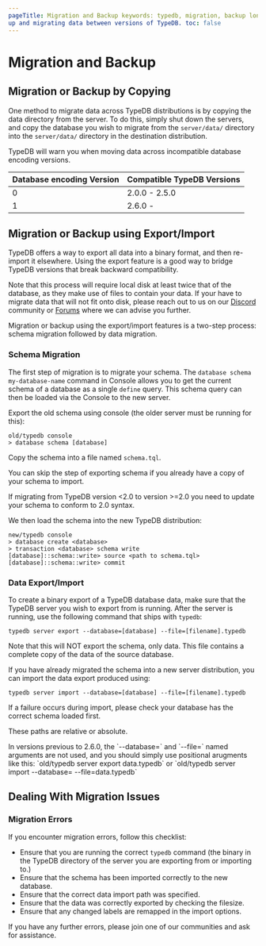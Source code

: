 ```yaml
---
pageTitle: Migration and Backup keywords: typedb, migration, backup longTailKeywords: typedb migration Summary: Backing
up and migrating data between versions of TypeDB. toc: false
---
```


# Migration and Backup

## Migration or Backup by Copying

One method to migrate data across TypeDB distributions is by copying the data directory from the server. To do this,
simply shut down the servers, and copy the database you wish to migrate from the `server/data/` directory into the
`server/data/` directory in the destination distribution.

TypeDB will warn you when moving data across incompatible database encoding versions.

| Database encoding Version  | Compatible TypeDB Versions |
| -------------------------- | -------------------------- |
| 0                          | 2.0.0 - 2.5.0              |
| 1                          | 2.6.0 -                    |

## Migration or Backup using Export/Import

TypeDB offers a way to export all data into a binary format, and then re-import it elsewhere. Using the export feature
is a good way to bridge TypeDB versions that break backward compatibility.

Note that this process will require local disk at least twice that of the database, as they make use of files to contain
your data. If your have to migrate data that will not fit onto disk, please reach out to us on
our [Discord](https://discord.com/invite/vaticle)
community or [Forums](https://discuss.vaticle.com) where we can advise you further.

Migration or backup using the export/import features is a two-step process: schema migration followed by data migration.

### Schema Migration

The first step of migration is to migrate your schema. The `database schema my-database-name` command in Console allows
you to get the current schema of a database as a single `define` query. This schema query can then be loaded via the
Console to the new server.

Export the old schema using console (the older server must be running for this):

```
old/typedb console
> database schema [database]
```

Copy the schema into a file named `schema.tql`.

You can skip the step of exporting schema if you already have a copy of your schema to import.

If migrating from TypeDB version <2.0 to version >=2.0 you need to update your schema to conform to 2.0 syntax.

We then load the schema into the new TypeDB distribution:

```
new/typedb console
> database create <database> 
> transaction <database> schema write
[database]::schema::write> source <path to schema.tql>
[database]::schema::write> commit
```

### Data Export/Import

To create a binary export of a TypeDB database data, make sure that the TypeDB server you wish to export from is
running. After the server is running, use the following command that ships with `typedb`:

```
typedb server export --database=[database] --file=[filename].typedb
```

Note that this will NOT export the schema, only data. This file contains a complete copy of the data of the source
database.

If you have already migrated the schema into a new server distribution, you can import the data export produced using:

```
typedb server import --database=[database] --file=[filename].typedb
```

If a failure occurs during import, please check your database has the correct schema loaded first.

These paths are relative or absolute.

<div class="note">
In versions previous to 2.6.0, the `--database=` and `--file=` named arguments are not used, and you should simply use positional arugments like this:
`old/typedb server export <database> data.typedb` or `old/typedb server import --database=<database> --file=data.typedb`
</div>

## Dealing With Migration Issues

### Migration Errors

If you encounter migration errors, follow this checklist:

* Ensure that you are running the correct `typedb` command (the binary in the TypeDB directory of the server you are
  exporting from or importing to.)
* Ensure that the schema has been imported correctly to the new database.
* Ensure that the correct data import path was specified.
* Ensure that the data was correctly exported by checking the filesize.
* Ensure that any changed labels are remapped in the import options.

If you have any further errors, please join one of our communities and ask for assistance.
